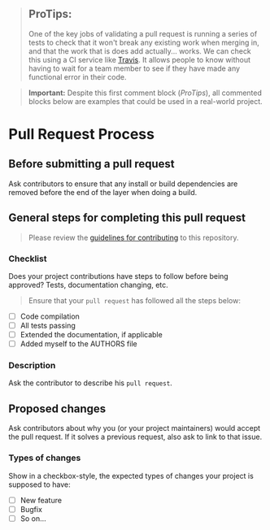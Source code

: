 > ## ProTips:
> 
> One of the key jobs of validating a pull request is running a series of tests to check that it won't break any existing work when merging in, and that the work that is does add actually... works. We can check this using a CI service like [Travis](https://travis-ci.org/getting_started). It allows people to know without having to wait for a team member to see if they have made any functional error in their code.

> **Important:** Despite this first comment block (_ProTips_), all commented blocks below are examples that could be used in a real-world project.

# Pull Request Process

## Before submitting a pull request

Ask contributors to ensure that any install or build dependencies are removed before the end of the layer when doing a build.

## General steps for completing this pull request

> Please review the [guidelines for contributing](CONTRIBUTING.md) to this repository.

### Checklist

Does your project contributions have steps to follow before being approved? Tests, documentation changing, etc. 

> Ensure that your `pull request` has followed all the steps below:

- [ ] Code compilation
- [ ] All tests passing
- [ ] Extended the documentation, if applicable
- [ ] Added myself to the AUTHORS file

### Description

Ask the contributor to describe his `pull request`.

## Proposed changes

Ask contributors about why you (or your project maintainers) would accept the pull request. If it solves a previous request, also ask to link to that issue.

### Types of changes

Show in a checkbox-style, the expected types of changes your project is supposed to have: 

- [ ] New feature 
- [ ] Bugfix
- [ ] So on...